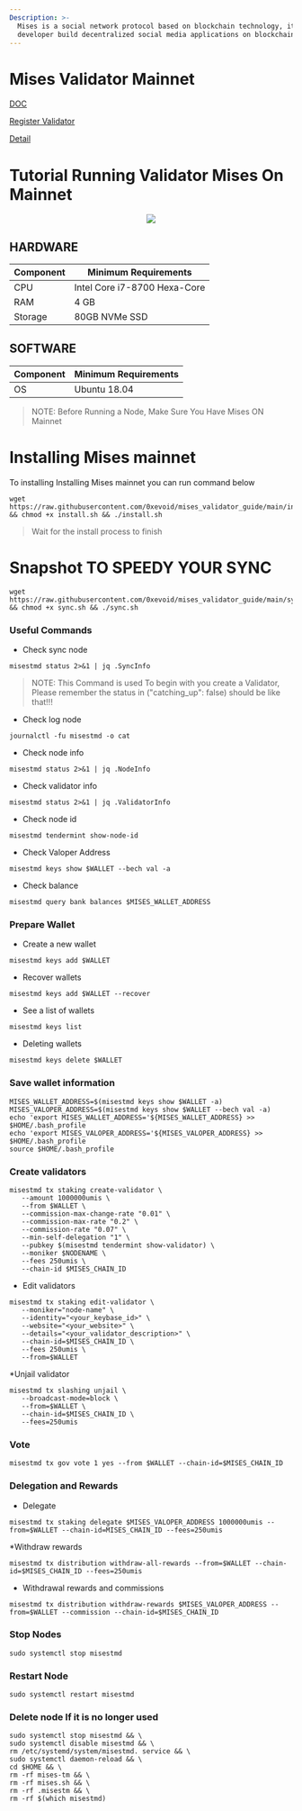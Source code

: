 ```yaml
---
Description: >-
  Mises is a social network protocol based on blockchain technology, it helps
  developer build decentralized social media applications on blockchain.
---
```


# Mises Validator Mainnet

[DOC](https://github.com/mises-id/mises-tm)

[Register Validator](https://docs.google.com/forms/u/0/d/e/1FAIpQLSdTqmA_ZfzIB5rWPI_GVA5X7joPG7ZKI5pU-VreI3_BhY0dtQ/viewform?usp=form_confirm)

[Detail](https://www.mises.site/validator)

# Tutorial Running Validator Mises On Mainnet

<p align="center">
  <img height="auto" width="auto" src="https://user-images.githubusercontent.com/112532410/205029097-6f4b724c-7b50-4300-83c4-3c7513aa125a.jpeg">
</p>


## HARDWARE 

| Component | Minimum Requirements  |
| ------------ | ------------ |
| CPU  | Intel Core i7-8700 Hexa-Core  |
| RAM |  4 GB  |
| Storage  | 80GB NVMe SSD |

## SOFTWARE 

| Component | Minimum Requirements |
| ------------ | ------------ |
| OS |  Ubuntu 18.04 | 

>NOTE: Before Running a Node, Make Sure You Have Mises ON Mainnet

# Installing Mises mainnet
To installing Installing Mises mainnet you can run command below
```
wget https://raw.githubusercontent.com/0xevoid/mises_validator_guide/main/install.sh && chmod +x install.sh && ./install.sh
```
>Wait for the install process to finish

# Snapshot TO SPEEDY YOUR SYNC
```
wget https://raw.githubusercontent.com/0xevoid/mises_validator_guide/main/sync.sh && chmod +x sync.sh && ./sync.sh
```
### Useful Commands

   * Check sync node
```
misestmd status 2>&1 | jq .SyncInfo
```
>NOTE: This Command is used To begin with you create a Validator, Please remember the status in ("catching_up": false) should be like that!!!
   * Check log node
```
journalctl -fu misestmd -o cat
```
   * Check node info
```
misestmd status 2>&1 | jq .NodeInfo
```
   * Check validator info
```
misestmd status 2>&1 | jq .ValidatorInfo
```
  * Check node id
```
misestmd tendermint show-node-id
```
  * Check Valoper Address
```
misestmd keys show $WALLET --bech val -a
```
* Check balance
```
misestmd query bank balances $MISES_WALLET_ADDRESS
```
### Prepare Wallet
* Create a new wallet
```
misestmd keys add $WALLET
```

* Recover wallets
```
misestmd keys add $WALLET --recover
```

* See a list of wallets
```
misestmd keys list
```

* Deleting wallets
```
misestmd keys delete $WALLET
```
### Save wallet information
```
MISES_WALLET_ADDRESS=$(misestmd keys show $WALLET -a)
MISES_VALOPER_ADDRESS=$(misestmd keys show $WALLET --bech val -a)
echo 'export MISES_WALLET_ADDRESS='${MISES_WALLET_ADDRESS} >> $HOME/.bash_profile
echo 'export MISES_VALOPER_ADDRESS='${MISES_VALOPER_ADDRESS} >> $HOME/.bash_profile
source $HOME/.bash_profile
```
### Create validators
```
misestmd tx staking create-validator \
   --amount 1000000umis \
   --from $WALLET \
   --commission-max-change-rate "0.01" \
   --commission-max-rate "0.2" \
   --commission-rate "0.07" \
   --min-self-delegation "1" \
   --pubkey $(misestmd tendermint show-validator) \
   --moniker $NODENAME \
   --fees 250umis \
   --chain-id $MISES_CHAIN_ID
```
* Edit validators
```
misestmd tx staking edit-validator \
   --moniker="node-name" \
   --identity="<your_keybase_id>" \
   --website="<your_website>" \
   --details="<your_validator_description>" \
   --chain-id=$MISES_CHAIN_ID \
   --fees 250umis \
   --from=$WALLET
```
  *Unjail validator
```
misestmd tx slashing unjail \
   --broadcast-mode=block \
   --from=$WALLET \
   --chain-id=$MISES_CHAIN_ID \
   --fees=250umis
```
### Vote
```
misestmd tx gov vote 1 yes --from $WALLET --chain-id=$MISES_CHAIN_ID
```
### Delegation and Rewards
   * Delegate
```
misestmd tx staking delegate $MISES_VALOPER_ADDRESS 1000000umis --from=$WALLET --chain-id=MISES_CHAIN_ID --fees=250umis
```
   *Withdraw rewards
```
misestmd tx distribution withdraw-all-rewards --from=$WALLET --chain-id=$MISES_CHAIN_ID --fees=250umis
```
   * Withdrawal rewards and commissions
```
misestmd tx distribution withdraw-rewards $MISES_VALOPER_ADDRESS --from=$WALLET --commission --chain-id=$MISES_CHAIN_ID
```
### Stop Nodes

```
sudo systemctl stop misestmd
```

### Restart Node

```
sudo systemctl restart misestmd
```

### Delete node If it is no longer used
```
sudo systemctl stop misestmd && \
sudo systemctl disable misestmd && \
rm /etc/systemd/system/misestmd. service && \
sudo systemctl daemon-reload && \
cd $HOME && \
rm -rf mises-tm && \
rm -rf mises.sh && \
rm -rf .misestm && \
rm -rf $(which misestmd)
```
   
